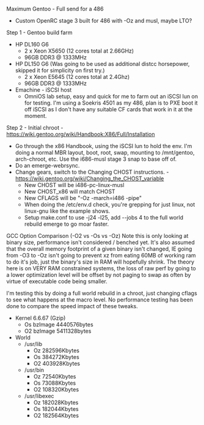 Maximum Gentoo - Full send for a 486
- Custom OpenRC stage 3 built for 486 with -Oz and musl, maybe LTO?

Step 1 - Gentoo build farm
- HP DL160 G6
  - 2 x Xeon X5650 (12 cores total at 2.66GHz)
  - 96GB DDR3 @ 1333MHz
- HP DL150 G6 (Was going to be used as additional distcc horsepower, skipped it for simplicity on first try.)
  - 2 x Xeon E5645 (12 cores total at 2.4Ghz)
  - 96GB DDR3 @ 1333MHz
- Emachine - iSCSI host
  - OmniOS lab setup, easy and quick for me to farm out an iSCSI lun on for testing. I'm using a Soekris 4501 as my 486, plan is to PXE boot it off iSCSI as I don't have any suitable CF cards that work in it at the moment.

Step 2 - Initial chroot - https://wiki.gentoo.org/wiki/Handbook:X86/Full/Installation
- Go through the x86 Handbook, using the iSCSI lun to hold the env. I'm doing a normal MBR layout, boot, root, swap, mounting to /mnt/gentoo, arch-chroot, etc. Use the i686-musl stage 3 snap to base off of.
- Do an emerge-webrsync.
- Change gears, switch to the Changing CHOST instructions. - https://wiki.gentoo.org/wiki/Changing_the_CHOST_variable
  - New CHOST will be i486-pc-linux-musl
  - New CHOST_x86 will match CHOST
  - New CFLAGS will be "-Oz -march=i486 -pipe"
  - When doing the /etc/env.d check, you're grepping for just linux, not linux-gnu like the example shows.
  - Setup make.conf to use -j24 -l25, add --jobs 4 to the full world rebuild emerge to go moar faster.

GCC Option Comparison (-O2 vs -Os vs -Oz)
Note this is only looking at binary size, performance isn't considered / benched yet. It's also assumed that the overall memory footprint of a given binary isn't changed, IE going from -O3 to -Oz isn't going to prevent xz from eating 60MB of working ram to do it's job, just the binary's size in RAM will hopefully shrink. The theory here is on VERY RAM constrained systems, the loss of raw perf by going to a lower optimization level will be offset by not paging to swap as often by virtue of executable code being smaller.

I'm testing this by doing a full world rebuild in a chroot, just changing cflags to see what happens at the macro level. No performance testing has been done to compare the speed impact of these tweaks.

- Kernel 6.6.67 (Gzip)
  - Os bzImage 4440576bytes
  - O2 bzImage 5411328bytes
- World
  - /usr/lib
    - Oz 282596Kbytes
    - Os 384272Kbytes
    - O2 403928Kbytes
  - /usr/bin
    - Oz 72540Kbytes
    - Os 73088Kbytes
    - O2 108320Kbytes
  - /usr/libexec
    - Oz 182028Kbytes
    - Os 182044Kbytes
    - O2 182564Kbytes
